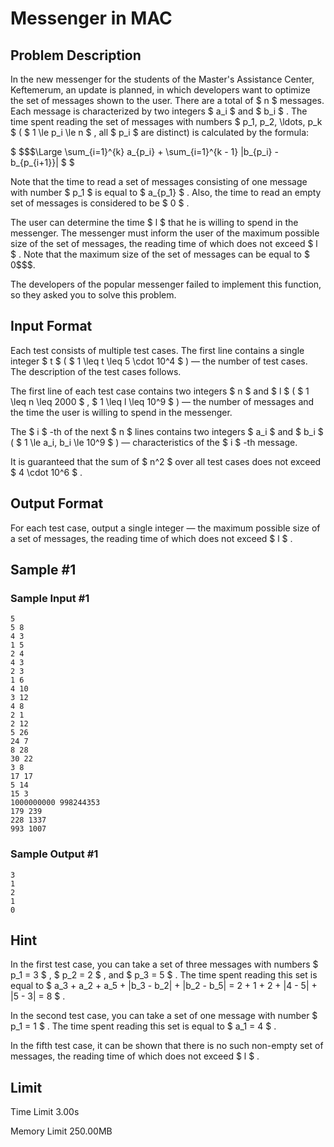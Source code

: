 # Messenger in MAC

## Problem Description

In the new messenger for the students of the Master's Assistance Center, Keftemerum, an update is planned, in which developers want to optimize the set of messages shown to the user. There are a total of $ n $ messages. Each message is characterized by two integers $ a_i $ and $ b_i $ . The time spent reading the set of messages with numbers $ p_1, p_2, \ldots, p_k $ ( $ 1 \le p_i \le n $ , all $ p_i $ are distinct) is calculated by the formula:

 $ $$$\Large \sum_{i=1}^{k} a_{p_i} + \sum_{i=1}^{k - 1} |b_{p_i} - b_{p_{i+1}}| $ $ </p><p>Note that the time to read a set of messages consisting of <span class="tex-font-style-bf">one</span> message with number  $ p\_1 $  is equal to  $ a\_{p\_1} $ . Also, the time to read an empty set of messages is considered to be  $ 0 $ .</p><p>The user can determine the time  $ l $  that he is willing to spend in the messenger. The messenger must inform the user of the maximum possible size of the set of messages, the reading time of which does not exceed  $ l $ . Note that the maximum size of the set of messages can be equal to  $ 0$$$.

The developers of the popular messenger failed to implement this function, so they asked you to solve this problem.

## Input Format

Each test consists of multiple test cases. The first line contains a single integer $ t $ ( $ 1 \leq t \leq 5 \cdot 10^4 $ ) — the number of test cases. The description of the test cases follows.

The first line of each test case contains two integers $ n $ and $ l $ ( $ 1 \leq n \leq 2000 $ , $ 1 \leq l \leq 10^9 $ ) — the number of messages and the time the user is willing to spend in the messenger.

The $ i $ -th of the next $ n $ lines contains two integers $ a_i $ and $ b_i $ ( $ 1 \le a_i, b_i \le 10^9 $ ) — characteristics of the $ i $ -th message.

It is guaranteed that the sum of $ n^2 $ over all test cases does not exceed $ 4 \cdot 10^6 $ .

## Output Format

For each test case, output a single integer — the maximum possible size of a set of messages, the reading time of which does not exceed $ l $ .

## Sample #1

### Sample Input #1

```
5
5 8
4 3
1 5
2 4
4 3
2 3
1 6
4 10
3 12
4 8
2 1
2 12
5 26
24 7
8 28
30 22
3 8
17 17
5 14
15 3
1000000000 998244353
179 239
228 1337
993 1007
```

### Sample Output #1

```
3
1
2
1
0
```

## Hint

In the first test case, you can take a set of three messages with numbers $ p_1 = 3 $ , $ p_2 = 2 $ , and $ p_3 = 5 $ . The time spent reading this set is equal to $ a_3 + a_2 + a_5 + |b_3 - b_2| + |b_2 - b_5| = 2 + 1 + 2 + |4 - 5| + |5 - 3| = 8 $ .

In the second test case, you can take a set of one message with number $ p_1 = 1 $ . The time spent reading this set is equal to $ a_1 = 4 $ .

In the fifth test case, it can be shown that there is no such non-empty set of messages, the reading time of which does not exceed $ l $ .

## Limit



Time Limit
3.00s

Memory Limit
250.00MB